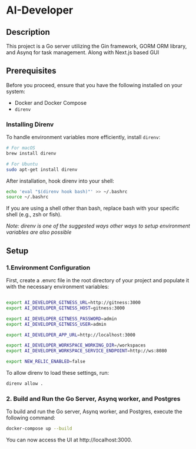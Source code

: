 # AI-Developer

## Description
This project is a Go server utilizing the Gin framework, GORM ORM library, and Asynq for task management.
Along with Next.js based GUI

## Prerequisites
Before you proceed, ensure that you have the following installed on your system:
- Docker and Docker Compose
- `direnv`

### Installing Direnv
To handle environment variables more efficiently, install `direnv`:
```bash
# For macOS
brew install direnv

# For Ubuntu
sudo apt-get install direnv
```

After installation, hook direnv into your shell:

```bash 
echo 'eval "$(direnv hook bash)"' >> ~/.bashrc
source ~/.bashrc
```

If you are using a shell other than bash, replace bash with your specific shell (e.g., zsh or fish).

*Note: direnv is one of the suggested ways other ways to setup environment variables are also possible*
## Setup

### 1.Environment Configuration
First, create a .envrc file in the root directory of your project and populate it with the necessary environment variables:
```bash

export AI_DEVELOPER_GITNESS_URL=http://gitness:3000
export AI_DEVELOPER_GITNESS_HOST=gitness:3000

export AI_DEVELOPER_GITNESS_PASSWORD=admin
export AI_DEVELOPER_GITNESS_USER=admin

export AI_DEVELOPER_APP_URL=http://localhost:3000

export AI_DEVELOPER_WORKSPACE_WORKING_DIR=/workspaces
export AI_DEVELOPER_WORKSPACE_SERVICE_ENDPOINT=http://ws:8080

export NEW_RELIC_ENABLED=false
```

To allow direnv to load these settings, run:

```bash
direnv allow .
```
### 2. Build and Run the Go Server, Asynq worker, and Postgres

To build and run the Go server, Asynq worker, and Postgres, execute the following command:

```bash
docker-compose up --build
```

You can now access the UI at http://localhost:3000.